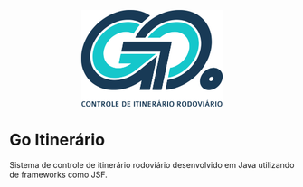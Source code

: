 
<p align="center">
  <img src="/web/resources/img/logo.png" alt='...' width="250">
</p>

# Go Itinerário

Sistema de controle de itinerário rodoviário desenvolvido em Java utilizando de frameworks como JSF.
